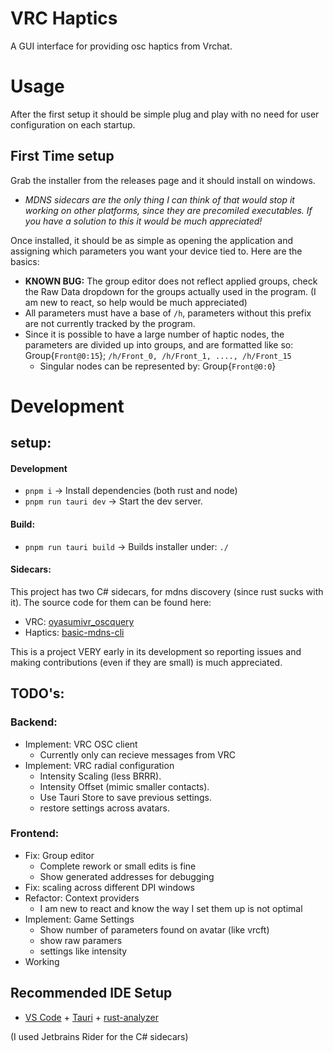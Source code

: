 # VRC Haptics

A GUI interface for providing osc haptics from Vrchat.

# Usage

After the first setup it should be simple plug and play with no need for user configuration on each startup.

## First Time setup

Grab the installer from the releases page and it should install on windows.

- _MDNS sidecars are the only thing I can think of that would stop it working on other platforms, since they are precomiled executables. If you have a solution to this it would be much appreciated!_

Once installed, it should be as simple as opening the application and assigning which parameters you want your device tied to. Here are the basics:

- **KNOWN BUG:** The group editor does not reflect applied groups, check the Raw Data dropdown for the groups actually used in the program. (I am new to react, so help would be much appreciated)
- All parameters must have a base of `/h`, parameters without this prefix are not currently tracked by the program.
- Since it is possible to have a large number of haptic nodes, the parameters are divided up into groups, and are formatted like so: Group{`Front@0:15`}; `/h/Front_0, /h/Front_1, ...., /h/Front_15`
  - Singular nodes can be represented by: Group{`Front@0:0`}

# Development

## setup:
#### Development
- `pnpm i` -> Install dependencies (both rust and node)
- `pnpm run tauri dev` -> Start the dev server. 

#### Build:
- `pnpm run tauri build` -> Builds installer under: `./`

#### Sidecars:
This project has two C# sidecars, for mdns discovery (since rust sucks with it). 
The source code for them can be found here:
 - VRC: [oyasumivr_oscquery](https://github.com/Raphiiko/oyasumivr_oscquery/tree/main/src-mdns-sidecar)
 - Haptics: [basic-mdns-cli](https://github.com/virtuallyaverage/basic-mdns-cli)

This is a project VERY early in its development so reporting issues and making contributions (even if they are small) is much appreciated.

## TODO's:

### Backend:
- Implement: VRC OSC client
    - Currently only can recieve messages from VRC
- Implement: VRC radial configuration
  - Intensity Scaling (less BRRR).
  - Intensity Offset (mimic smaller contacts).
  - Use Tauri Store to save previous settings.
  - restore settings across avatars.

### Frontend:

- Fix: Group editor
  - Complete rework or small edits is fine
  - Show generated addresses for debugging
- Fix: scaling across different DPI windows
- Refactor: Context providers
    - I am new to react and know the way I set them up is not optimal
- Implement: Game Settings
  - Show number of parameters found on avatar (like vrcft)
  - show raw paramers
  - settings like intensity
- Working 

## Recommended IDE Setup

- [VS Code](https://code.visualstudio.com/) + [Tauri](https://marketplace.visualstudio.com/items?itemName=tauri-apps.tauri-vscode) + [rust-analyzer](https://marketplace.visualstudio.com/items?itemName=rust-lang.rust-analyzer)

(I used Jetbrains Rider for the C# sidecars)